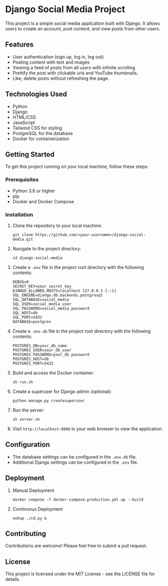 # Django Social Media Project

This project is a simple social media application built with Django. It allows users to create an account, post content, and view posts from other users.

## Features

- User authentication (sign up, log in, log out)
- Posting content with text and images
- Viewing a feed of posts from all users with infinite scrolling
- Prettify the post with clickable urls and YouTube thumbnails.
- Like, delete posts without refreshing the page.

## Technologies Used

- Python
- Django
- HTML/CSS
- JavaScript
- Tailwind CSS for styling
- PostgreSQL for the database
- Docker for containerization

## Getting Started

To get this project running on your local machine, follow these steps:

### Prerequisites

- Python 3.8 or higher
- pip
- Docker and Docker Compose

### Installation

1. Clone the repository to your local machine:
   ```
   git clone https://github.com/<your-username>/django-social-media.git
   ```
2. Navigate to the project directory:
   ```
   cd django-social-media
   ```
3. Create a `.env` file in the project root directory with the following contents:
   ```
   DEBUG=0
   SECRET_KEY=your_secret_key
   DJANGO_ALLOWED_HOSTS=localhost 127.0.0.1 [::1]
   SQL_ENGINE=django.db.backends.postgresql
   SQL_DATABASE=social_media
   SQL_USER=social_media_user
   SQL_PASSWORD=social_media_password
   SQL_HOST=db
   SQL_PORT=5432
   DATABASE=postgres
   ```
4. Create a `.env.db` file in the project root directory with the following contents:
   ```
   POSTGRES_DB=your_db_name
   POSTGRES_USER=your_db_user
   POSTGRES_PASSWORD=your_db_password
   POSTGRES_HOST=db
   POSTGRES_PORT=5432
   ```
5. Build and access the Docker container:
   ```
   sh run.sh
   ```
6. Create a superuser for Django admin (optional):
   ```
   python manage.py createsuperuser
   ```
7. Run the server:
   ```
   sh server.sh
   ```
8. Visit `http://localhost:8000` in your web browser to view the application.

## Configuration

- The database settings can be configured in the `.env.db` file.
- Additional Django settings can be configured in the `.env` file.

## Deployment
1. Manual Deployment
   ```
   docker compose -f docker-compose.production.yml up --build
   ```
2. Continuous Deployment
   ```
   nohup ./cd.py &
   ```

## Contributing

Contributions are welcome! Please feel free to submit a pull request.

## License

This project is licensed under the MIT License - see the LICENSE file for details.

